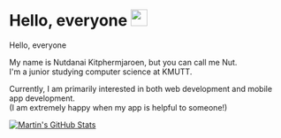 # Hello, everyone <img src="https://raw.githubusercontent.com/MartinHeinz/MartinHeinz/master/wave.gif" width="30px">

Hello, everyone

My name is Nutdanai Kitphermjaroen, but you can call me Nut.  
I'm a junior studying computer science at KMUTT.  

Currently, I am primarily interested in both web development and mobile app development.  
(I am extremely happy when my app is helpful to someone!)  
  
  
  
  
  
<a href="https://github.com/nutin208/Nutin208">
  <img align="center" src="https://github-readme-stats.vercel.app/api?username=nutin208&show_icons=true&line_height=27&count_private=true&title_color=ffffff&text_color=c9cacc&icon_color=2bbc8a&bg_color=1d1f21" alt="Martin's GitHub Stats" />
</a>
